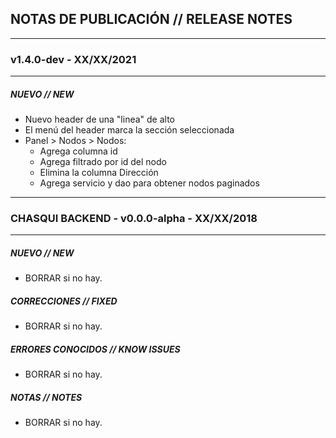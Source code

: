 ## NOTAS DE PUBLICACIÓN // RELEASE NOTES

---

### v1.4.0-dev - XX/XX/2021

---

##### NUEVO // NEW

- Nuevo header de una "linea" de alto
- El menú del header marca la sección seleccionada
- Panel > Nodos > Nodos:
  - Agrega columna id
  - Agrega filtrado por id del nodo
  - Elimina la columna Dirección
  - Agrega servicio y dao para obtener nodos paginados

---

### CHASQUI BACKEND - v0.0.0-alpha - XX/XX/2018

---

##### NUEVO // NEW

- BORRAR si no hay.

##### CORRECCIONES // FIXED

- BORRAR si no hay.

##### ERRORES CONOCIDOS // KNOW ISSUES

- BORRAR si no hay.

##### NOTAS // NOTES

- BORRAR si no hay.
